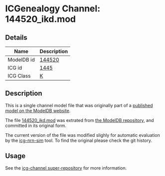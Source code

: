 # ICGenealogy Channel: 144520\_ikd.mod

## Details

Name | Description
---- | -----------
ModelDB id | [144520](http://senselab.med.yale.edu/ModelDB/ShowModel.cshtml?model=144520)
ICG id | [1445](http://icg.neurotheory.ox.ac.uk/channels/1/1445)
ICG Class | [K](http://icg.neurotheory.ox.ac.uk/channels/1)

## Description

This is a single channel model file that was originally part of a [published model on the ModelDB website](http://senselab.med.yale.edu/mModelDB/ShowModel.cshtml?model=144520).


The file [144520\_ikd.mod](144520_ikd.mod) was extrated from [the ModelDB repository](http://senselab.med.yale.edu/ModelDB/ShowModel.cshtml?model=144520), and committed in its original form.

The current version of the file was modified slighly for automatic evaluation by the [icg-nrn-sim](https://github.com/icgenealogy/icg-nrn-sim) tool. To find the original please check the git history.


## Usage

See the [icg-channel super-repository](https://github.com/icgenealogy/icg-channels) for more information.